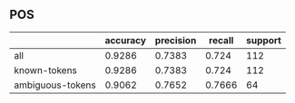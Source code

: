 
## POS

|                  | accuracy | precision | recall | support |
|------------------|----------|-----------|--------|---------|
| all              | 0.9286   | 0.7383    | 0.724  | 112     |
| known-tokens     | 0.9286   | 0.7383    | 0.724  | 112     |
| ambiguous-tokens | 0.9062   | 0.7652    | 0.7666 | 64      |

